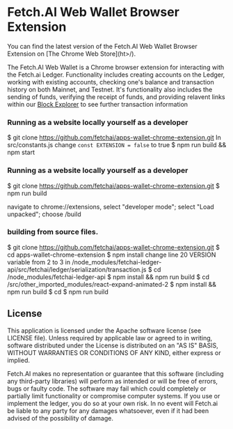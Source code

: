 # Fetch.AI Web Wallet Browser Extension

You can find the latest version of the Fetch.AI Web Wallet Browser Extension on [The Chrome Web Store](ht<chrome store uri here>>/). 

The Fetch.AI Web Wallet is a Chrome browser extension for interacting with the Fetch.ai Ledger. Functionality includes creating accounts on the Ledger, working with existing accounts, 
checking one's balance and transaction history on both Mainnet, and Testnet. It's functionality also includes the sending of funds, verifying the receipt of funds, and 
providing relavent links within our [Block Explorer](https://explore.fetch.ai/) to see further transaction information

### Running as a website locally yourself as a developer

$ git clone https://github.com/fetchai/apps-wallet-chrome-extension.git
In src/constants.js change `const EXTENSION = false` to true
$ npm run build && npm start

### Running as a website locally yourself as a developer

$ git clone https://github.com/fetchai/apps-wallet-chrome-extension.git
$ npm run build

navigate to chrome://extensions, select "developer mode"; select "Load unpacked"; choose <approotdir>/build 

### building from source files. 

$ git clone https://github.com/fetchai/apps-wallet-chrome-extension.git
$ cd apps-wallet-chrome-extension
$ npm install 
 change line 20 VERSION variable from 2 to 3 in  <approotdir>/node_modules/fetchai-ledger-api/src/fetchai/ledger/serialization/transaction.js
$ cd <approotdir>/node_modules/fetchai-ledger-api 
$ npm install && npm run build
$ cd <approotdir>/src/other_imported_modules/react-expand-animated-2
$ npm install && npm run build
$ cd <approotdir>
$ npm run build

## License

This application is licensed under the Apache software license (see LICENSE file). Unless required by
applicable law or agreed to in writing, software distributed under the License is distributed on an
"AS IS" BASIS, WITHOUT WARRANTIES OR CONDITIONS OF ANY KIND, either express or implied.

Fetch.AI makes no representation or guarantee that this software (including any third-party libraries)
will perform as intended or will be free of errors, bugs or faulty code. The software may fail which
could completely or partially limit functionality or compromise computer systems. If you use or
implement the ledger, you do so at your own risk. In no event will Fetch.ai be liable to any party
for any damages whatsoever, even if it had been advised of the possibility of damage.
  
